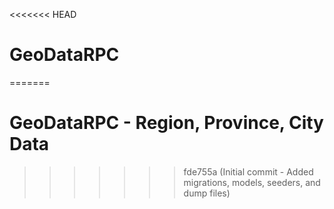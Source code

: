 <<<<<<< HEAD
# GeoDataRPC
=======
# GeoDataRPC - Region, Province, City Data
>>>>>>> fde755a (Initial commit - Added migrations, models, seeders, and dump files)
